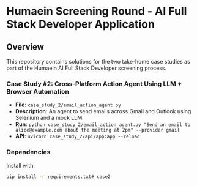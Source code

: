 # Humaein Screening Round - AI Full Stack Developer Application

## Overview
This repository contains solutions for the two take-home case studies as part of the Humaein AI Full Stack Developer screening process.

### Case Study #2: Cross-Platform Action Agent Using LLM + Browser Automation
- **File**: `case_study_2/email_action_agent.py`
- **Description**: An agent to send emails across Gmail and Outlook using Selenium and a mock LLM.
- **Run**: `python case_study_2/email_action_agent.py "Send an email to alice@example.com about the meeting at 2pm" --provider gmail`
- **API**: `uvicorn case_study_2/api/app:app --reload`

### Dependencies
Install with:
```bash
pip install -r requirements.txt# case2
